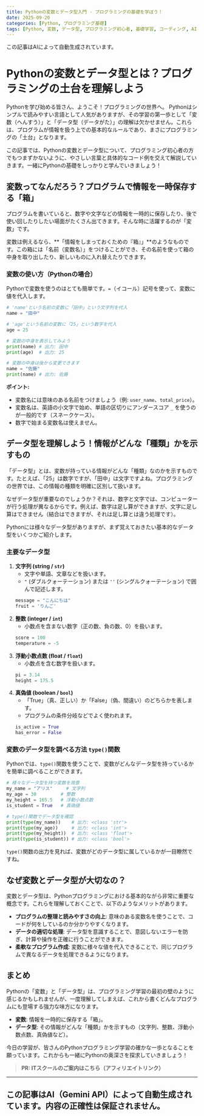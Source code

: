 ```yaml
---
title: Pythonの変数とデータ型入門 - プログラミングの基礎を学ぼう！
date: 2025-09-20
categories: [Python, プログラミング基礎]
tags: [Python, 変数, データ型, プログラミング初心者, 基礎学習, コーディング, AI, Gemini, 自動生成]
---
```


この記事はAIによって自動生成されています。

# Pythonの変数とデータ型とは？プログラミングの土台を理解しよう

Pythonを学び始める皆さん、ようこそ！プログラミングの世界へ。
Pythonはシンプルで読みやすい言語として人気がありますが、その学習の第一歩として「変数（へんすう）」と「データ型（データがた）」の理解は欠かせません。これらは、プログラムが情報を扱う上での基本的なルールであり、まさにプログラミングの「土台」となります。

この記事では、Pythonの変数とデータ型について、プログラミング初心者の方でもつまずかないように、やさしい言葉と具体的なコード例を交えて解説していきます。一緒にPythonの基礎をしっかりと学んでいきましょう！

## 変数ってなんだろう？プログラムで情報を一時保存する「箱」

プログラムを書いていると、数字や文字などの情報を一時的に保存したり、後で使い回したりしたい場面がたくさん出てきます。そんな時に活躍するのが「変数」です。

変数は例えるなら、**「情報をしまっておくための『箱』」**のようなものです。この箱には「名前（変数名）」をつけることができ、その名前を使って箱の中身を取り出したり、新しいものに入れ替えたりできます。

### 変数の使い方（Pythonの場合）

Pythonで変数を使うのはとても簡単です。`=`（イコール）記号を使って、変数に値を代入します。

```python
# 'name'という名前の変数に「田中」という文字列を代入
name = "田中"

# 'age'という名前の変数に「25」という数字を代入
age = 25

# 変数の中身を表示してみよう
print(name) # 出力: 田中
print(age)  # 出力: 25

# 変数の中身は後から変更できます
name = "佐藤"
print(name) # 出力: 佐藤
```

**ポイント:**
*   変数名には意味のある名前をつけましょう（例: `user_name`、`total_price`）。
*   変数名は、英語の小文字で始め、単語の区切りにアンダースコア `_` を使うのが一般的です（スネークケース）。
*   数字で始まる変数名は使えません。

## データ型を理解しよう！情報がどんな「種類」かを示すもの

「データ型」とは、変数が持っている情報がどんな「種類」なのかを示すものです。たとえば、「25」は数字ですが、「田中」は文字ですよね。プログラミングの世界では、この情報の種類を明確に区別して扱います。

なぜデータ型が重要なのでしょうか？それは、数字と文字では、コンピューターが行う処理が異なるからです。例えば、数字は足し算ができますが、文字に足し算はできません（結合はできますが、それは足し算とは違う処理です）。

Pythonには様々なデータ型がありますが、まず覚えておきたい基本的なデータ型をいくつかご紹介します。

### 主要なデータ型

1.  **文字列 (string / `str`)**
    *   文字や単語、文章などを扱います。
    *   `"` (ダブルクォーテーション) または `''` (シングルクォーテーション) で囲んで記述します。
    ```python
    message = "こんにちは"
    fruit = 'りんご'
    ```
2.  **整数 (integer / `int`)**
    *   小数点を含まない数字（正の数、負の数、0）を扱います。
    ```python
    score = 100
    temperature = -5
    ```
3.  **浮動小数点数 (float / `float`)**
    *   小数点を含む数字を扱います。
    ```python
    pi = 3.14
    height = 175.5
    ```
4.  **真偽値 (boolean / `bool`)**
    *   「True」（真、正しい）か「False」（偽、間違い）のどちらかを表します。
    *   プログラムの条件分岐などでよく使われます。
    ```python
    is_active = True
    has_error = False
    ```

### 変数のデータ型を調べる方法 `type()`関数

Pythonでは、`type()`関数を使うことで、変数がどんなデータ型を持っているかを簡単に調べることができます。

```python
# 様々なデータ型を持つ変数を用意
my_name = "アリス"     # 文字列
my_age = 30         # 整数
my_height = 165.5   # 浮動小数点数
is_student = True   # 真偽値

# type()関数でデータ型を確認
print(type(my_name))    # 出力: <class 'str'>
print(type(my_age))     # 出力: <class 'int'>
print(type(my_height))  # 出力: <class 'float'>
print(type(is_student)) # 出力: <class 'bool'>
```

`type()`関数の出力を見れば、変数がどのデータ型に属しているかが一目瞭然ですね。

## なぜ変数とデータ型が大切なの？

変数とデータ型は、Pythonプログラミングにおける基本的ながら非常に重要な概念です。これらを理解しておくことで、以下のようなメリットがあります。

*   **プログラムの整理と読みやすさの向上**: 意味のある変数名を使うことで、コードが何をしているのか分かりやすくなります。
*   **データの適切な処理**: データ型を意識することで、意図しないエラーを防ぎ、計算や操作を正確に行うことができます。
*   **柔軟なプログラム作成**: 変数に様々な値を代入できることで、同じプログラムで異なるデータを処理できるようになります。

## まとめ

Pythonの「変数」と「データ型」は、プログラミング学習の最初の壁のように感じるかもしれませんが、一度理解してしまえば、これから書くどんなプログラムにも登場する強力な味方になります。

*   **変数**: 情報を一時的に保存する「箱」。
*   **データ型**: その情報がどんな「種類」かを示すもの（文字列、整数、浮動小数点数、真偽値など）。

今日の学習が、皆さんのPythonプログラミング学習の確かな一歩となることを願っています。これからも一緒にPythonの奥深さを探求していきましょう！
> **PR: ITスクールのご案内はこちら（アフィリエイトリンク）**

---
この記事はAI（Gemini API）によって自動生成されています。内容の正確性は保証されません。
---
